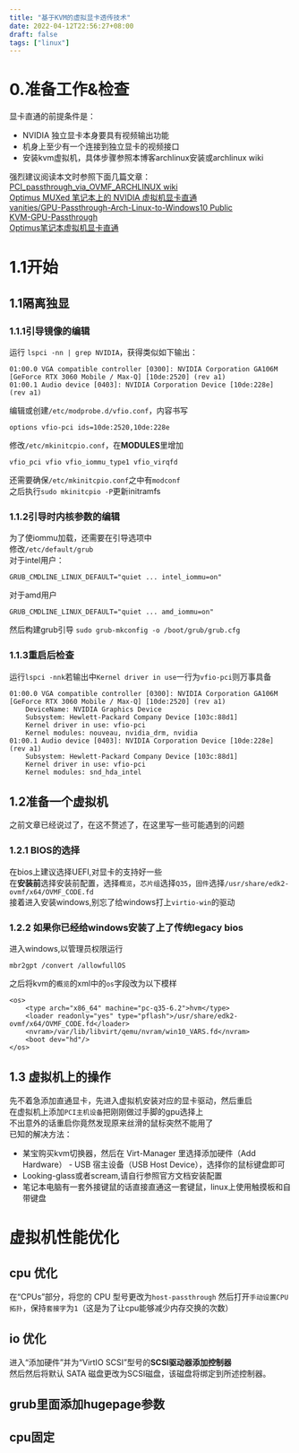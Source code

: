```yaml
---
title: "基于KVM的虚拟显卡透传技术"
date: 2022-04-12T22:56:27+08:00
draft: false
tags: ["linux"]
---
```


# 0.准备工作&检查
显卡直通的前提条件是：  
* NVIDIA 独立显卡本身要具有视频输出功能  
* 机身上至少有一个连接到独立显卡的视频接口  
* 安装kvm虚拟机，具体步骤参照本博客archlinux安装或archlinux wiki

强烈建议阅读本文时参照下面几篇文章：  
[PCI_passthrough_via_OVMF_ARCHLINUX wiki](https://wiki.archlinux.org/title/PCI_passthrough_via_OVMF_(%E7%AE%80%E4%BD%93%E4%B8%AD%E6%96%87)#%E7%A1%AC%E4%BB%B6%E8%A6%81%E6%B1%82)  
[Optimus MUXed 笔记本上的 NVIDIA 虚拟机显卡直通](https://lantian.pub/article/modify-computer/laptop-muxed-nvidia-passthrough.lantian/)  
[vanities/GPU-Passthrough-Arch-Linux-to-Windows10
Public](https://github.com/vanities/GPU-Passthrough-Arch-Linux-to-Windows10)  
[
KVM-GPU-Passthrough](https://github.com/BigAnteater/KVM-GPU-Passthrough)  
[Optimus笔记本虚拟机显卡直通](https://www.bwsl.wang/script/119.html)

# 1.1开始  
## 1.1隔离独显  
### 1.1.1引导镜像的编辑
运行 ` lspci -nn | grep NVIDIA `，获得类似如下输出：
```
01:00.0 VGA compatible controller [0300]: NVIDIA Corporation GA106M [GeForce RTX 3060 Mobile / Max-Q] [10de:2520] (rev a1)
01:00.1 Audio device [0403]: NVIDIA Corporation Device [10de:228e] (rev a1)
```
编辑或创建`/etc/modprobe.d/vfio.conf`，内容书写 
```
options vfio-pci ids=10de:2520,10de:228e
```
修改`/etc/mkinitcpio.conf`，在**MODULES**里增加
```
vfio_pci vfio vfio_iommu_type1 vfio_virqfd
```  
还需要确保`/etc/mkinitcpio.conf`之中有`modconf`  
之后执行`sudo mkinitcpio -P`更新initramfs  
### 1.1.2引导时内核参数的编辑
为了使iommu加载，还需要在引导选项中  
修改`/etc/default/grub`  
对于intel用户：
```
GRUB_CMDLINE_LINUX_DEFAULT="quiet ... intel_iommu=on"
```
对于amd用户  
```
GRUB_CMDLINE_LINUX_DEFAULT="quiet ... amd_iommu=on"
```
然后构建grub引导
`sudo grub-mkconfig -o /boot/grub/grub.cfg`

### 1.1.3重启后检查
运行`lspci -nnk`若输出中`Kernel driver in use`一行为`vfio-pci`则万事具备  
```
01:00.0 VGA compatible controller [0300]: NVIDIA Corporation GA106M [GeForce RTX 3060 Mobile / Max-Q] [10de:2520] (rev a1)
	DeviceName: NVIDIA Graphics Device
	Subsystem: Hewlett-Packard Company Device [103c:88d1]
	Kernel driver in use: vfio-pci
	Kernel modules: nouveau, nvidia_drm, nvidia
01:00.1 Audio device [0403]: NVIDIA Corporation Device [10de:228e] (rev a1)
	Subsystem: Hewlett-Packard Company Device [103c:88d1]
	Kernel driver in use: vfio-pci
	Kernel modules: snd_hda_intel
```

## 1.2准备一个虚拟机
之前文章已经说过了，在这不赘述了，在这里写一些可能遇到的问题  
### 1.2.1 BIOS的选择
在bios上建议选择UEFI,对显卡的支持好一些  
在**安装前**选择安装前配置，选择`概览`，`芯片组`选择`Q35`，`固件`选择`/usr/share/edk2-ovmf/x64/OVMF_CODE.fd`  
接着进入安装windows,别忘了给windows打上`virtio-win`的驱动
### 1.2.2 如果你已经给windows安装了上了传统legacy bios
进入windows,以管理员权限运行  
```
mbr2gpt /convert /allowfullOS
```
之后将kvm的`概览`的xml中的`os`字段改为以下模样  
```
<os>
    <type arch="x86_64" machine="pc-q35-6.2">hvm</type>
    <loader readonly="yes" type="pflash">/usr/share/edk2-ovmf/x64/OVMF_CODE.fd</loader>
    <nvram>/var/lib/libvirt/qemu/nvram/win10_VARS.fd</nvram>
    <boot dev="hd"/>
</os>
```
## 1.3 虚拟机上的操作
先不着急添加直通显卡，先进入虚拟机安装对应的显卡驱动，然后重启  
在虚拟机上添加`PCI主机设备`把刚刚做过手脚的gpu选择上  
不出意外的话重启你竟然发现原来丝滑的鼠标突然不能用了  
已知的解决方法：  
* 某宝购买kvm切换器，然后在 Virt-Manager 里选择添加硬件（Add Hardware） - USB 宿主设备（USB Host Device），选择你的鼠标键盘即可  
* Looking-glass或者scream,请自行参照官方文档安装配置  
* 笔记本电脑有一套外接键鼠的话直接直通这一套键鼠，linux上使用触摸板和自带键盘  

# 虚拟机性能优化  
## cpu 优化
在“CPUs”部分，将您的 CPU 型号更改为`host-passthrough`
然后打开`手动设置CPU拓扑`，保持`套接字`为`1`（这是为了让cpu能够减少内存交换的次数）  
## io 优化  
进入“添加硬件”并为“VirtIO SCSI”型号的**SCSI驱动器添加控制器**  
然后然后将默认 SATA 磁盘更改为SCSI磁盘，该磁盘将绑定到所述控制器。
## grub里面添加hugepage参数
## cpu固定